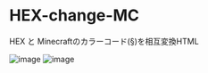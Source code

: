 # HEX-change-MC
HEX と Minecraftのカラーコード(§)を相互変換HTML

![image](https://user-images.githubusercontent.com/77374813/191071796-321d6c09-2c93-4954-9005-23f7b5aea4a7.png)
![image](https://user-images.githubusercontent.com/77374813/191071863-5de48e1e-39bc-460e-92af-7823482451bf.png)
